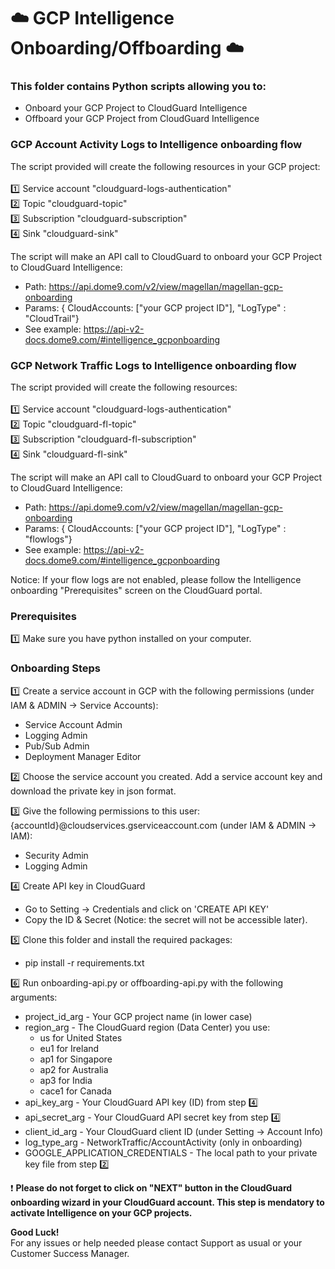 # :cloud: GCP Intelligence Onboarding/Offboarding :cloud:

### This folder contains Python scripts allowing you to:
- Onboard your GCP Project to CloudGuard Intelligence
- Offboard your GCP Project from CloudGuard Intelligence

### GCP Account Activity Logs to Intelligence onboarding flow
The script provided will create the following resources in your GCP project:<br><br>
:one: Service account "cloudguard-logs-authentication"<br>
:two: Topic "cloudguard-topic"<br>
:three: Subscription "cloudguard-subscription"<br>
:four: Sink "cloudguard-sink"<br>

The script will make an API call to CloudGuard to onboard your GCP Project to CloudGuard Intelligence:<br>
- Path: https://api.dome9.com/v2/view/magellan/magellan-gcp-onboarding
- Params: { CloudAccounts: ["your GCP project ID"], "LogType" : "CloudTrail"}
- See example: https://api-v2-docs.dome9.com/#intelligence_gcponboarding

### GCP Network Traffic Logs to Intelligence onboarding flow
The script provided will create the following resources:<br><br>
:one: Service account "cloudguard-logs-authentication"<br>
:two: Topic "cloudguard-fl-topic"<br>
:three: Subscription "cloudguard-fl-subscription"<br>
:four: Sink "cloudguard-fl-sink"<br>

The script will make an API call to CloudGuard to onboard your GCP Project to CloudGuard Intelligence:<br>
- Path: https://api.dome9.com/v2/view/magellan/magellan-gcp-onboarding
- Params: { CloudAccounts: ["your GCP project ID"], "LogType" : "flowlogs"}
- See example: https://api-v2-docs.dome9.com/#intelligence_gcponboarding

Notice: If your flow logs are not enabled, please follow the Intelligence onboarding "Prerequisites" screen on the CloudGuard portal.

### Prerequisites
:one: Make sure you have python installed on your computer.

### Onboarding Steps
:one: Create a service account in GCP with the following permissions (under IAM & ADMIN -> Service Accounts):<br>
- Service Account Admin <br>
- Logging Admin <br>
- Pub/Sub Admin <br>
- Deployment Manager Editor <br>

:two: Choose the service account you created. Add a service account key and download the private key in json format.<br>

:three: Give the following permissions to this user: {accountId}@cloudservices.gserviceaccount.com (under IAM & ADMIN -> IAM):
- Security Admin <br>
- Logging Admin <br>

:four: Create API key in CloudGuard
- Go to Setting -> Credentials and click on 'CREATE API KEY'
- Copy the ID & Secret (Notice: the secret will not be accessible later).

:five: Clone this folder and install the required packages:
- pip install -r requirements.txt

:six: Run onboarding-api.py or offboarding-api.py with the following arguments:
- project_id_arg - Your GCP project name (in lower case)
- region_arg - The CloudGuard region (Data Center) you use:
  - us for United States
  - eu1 for Ireland
  - ap1 for Singapore
  - ap2 for Australia
  - ap3 for India
  - cace1 for Canada
- api_key_arg - Your CloudGuard API key (ID) from step :four:
- api_secret_arg - Your CloudGuard API secret key from step :four:
- client_id_arg - Your CloudGuard client ID (under Setting -> Account Info)
- log_type_arg - NetworkTraffic/AccountActivity (only in onboarding)
- GOOGLE_APPLICATION_CREDENTIALS - The local path to your private key file from step :two:<br>

:heavy_exclamation_mark: <b>Please do not forget to click on "NEXT" button in the CloudGuard onboarding wizard in your CloudGuard account. 
This step is mendatory to activate Intelligence on your GCP projects. </b>

**Good Luck!**<br>
For any issues or help needed please contact Support as usual or your Customer Success Manager.
